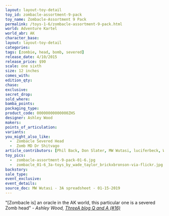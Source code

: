 ```yaml
---
layout: layout-toy-detail 
toy_id: zombacle-assortment-9-pack
toy_name: Zombacle-Assortment 9 Pack
permalink: /toys-1-6/zombacle-assortment-9-pack.html
world: Adventure Kartel
world_abr: AK
character_base: 
layout: layout-toy-detail
categories: 
tags: [zombie, head, bomb, severed]
release_date: 4/10/2015
release_price: $90 
scale: one sixth
size: 12 inches
comes_with: 
edition_qty: 
chase: 
exclusive: 
secret_drop: 
sold_where: 
bamba_points: 
packaging_type: 
product_code: 00000000000000ZHS
designer: Ashley Wood
makers: 
points_of_articulation: 
variants: 
you_might_also_like: 
  -  Zombacle Severed Head
  -  Zomb MD Dr Shitvago
article_contributors: [Phil Back, Don Slater, MW Wutasi, luciferbeck, Wade Taylor]
toy_pics:
  -  zombacle-assortment-9-pack-01-6.jpg
  -  zombacle_01-6_3a-toys_by_wade_taylor_brickxbronson-via-flickr.jpg
backstory: 
sale_type: 
event_exclusive: 
event_details: 
source_doc: MW Wutasi - 3A spreadsheet - 01-15-2019
---
```

"[Zombacle is] an oracle in the AK world, this particular one is a severed Zomb head"
<cite>- Ashley Wood, <a href="http://worldof3alegion.forumotion.com/t287-qa-sessions-with-ashley-wood" target="_blank">ThreeA blog Q and A (#16)</a></cite>